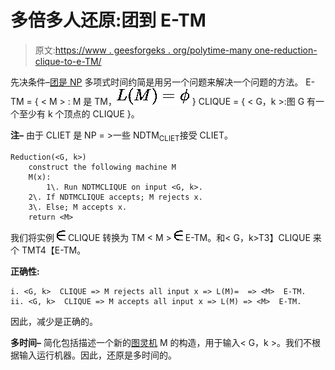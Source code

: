 # 多倍多人还原:团到 E-TM

> 原文:[https://www . geesforgeks . org/polytime-many one-reduction-clique-to-e-TM/](https://www.geeksforgeeks.org/polytime-manyone-reduction-clique-to-e-tm/)

先决条件–[团是 NP](https://www.geeksforgeeks.org/proof-that-clique-decision-problem-is-np-complete/)
多项式时间约简是用另一个问题来解决一个问题的方法。
E-TM = { < M > : M 是 TM，![L(M) = \phi](img/44804b80d98d1b7606591cfa15bbcc4c.png "Rendered by QuickLaTeX.com") }
CLIQUE = { < G，k >:图 G 有一个至少有 k 个顶点的 CLIQUE }。

**注–**
由于 CLIET 是 NP = >一些 NDTM<sub>CLIET</sub>接受 CLIET。

```
Reduction(<G, k>)
    construct the following machine M
    M(x):
        1\. Run NDTMCLIQUE on input <G, k>.
    2\. If NDTMCLIQUE accepts; M rejects x.
    3\. Else; M accepts x.
    return <M>
```

我们将实例 <g k="">![\in](img/b543f5d0e78b7be8c9e6e2ec6a682bef.png "Rendered by QuickLaTeX.com") CLIQUE 转换为 TM < M > ![\in](img/b543f5d0e78b7be8c9e6e2ec6a682bef.png "Rendered by QuickLaTeX.com") E-TM。和< G，k>T3】CLIQUE 来个 TM<M>T4【E-TM。</g>

**正确性:**

```
i. <G, k>  CLIQUE => M rejects all input x => L(M)=  => <M>  E-TM.
ii. <G, k>  CLIQUE => M accepts all input x => L(M) => <M>  E-TM.
```

因此，减少是正确的。

**多时间–**
简化包括描述一个新的[图灵机](https://www.geeksforgeeks.org/turing-machine-in-toc/) M 的构造，用于输入< G，k >。我们不根据输入运行机器。因此，还原是多时间的。
